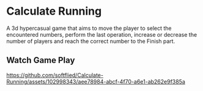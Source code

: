 # Calculate Running
A 3d hypercasual game that aims to move the player to select the encountered numbers, perform the last operation, increase or decrease the number of players and reach the correct number to the Finish part.
## Watch Game Play





https://github.com/softflied/Calculate-Running/assets/102998343/aee78984-abcf-4f70-a6e1-ab262e9f385a

